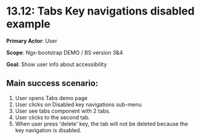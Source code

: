 13.12: Tabs Key navigations disabled example
=================================
**Primary Actor**: User

**Scope**: Ngx-bootstrap DEMO / BS version 3&4

**Goal**: Show user info about accessibility

Main success scenario:
----------------------
1. User opens Tabs demo page
2. User clicks on Disabled key navigations sub-menu
3. User see tabs component with 2 tabs.
4. User clicks to the second tab.
5. When user press 'delete' key, the tab will not be deleted because the key navigation is disabled.
